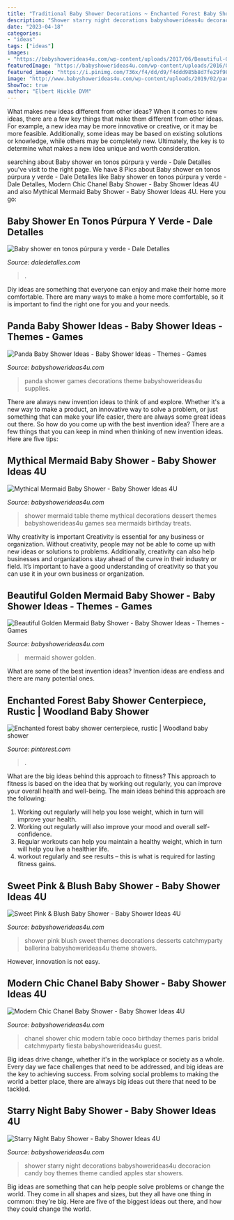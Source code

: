 ```yaml
---
title: "Traditional Baby Shower Decorations ~ Enchanted Forest Baby Shower Centerpiece, Rustic"
description: "Shower starry night decorations babyshowerideas4u decoracion candy boy themes theme candied apples star showers"
date: "2023-04-18"
categories:
- "ideas"
tags: ["ideas"]
images:
- "https://babyshowerideas4u.com/wp-content/uploads/2017/06/Beautiful-Golden-Mermaid-Shower-Snacks-600x768.jpg"
featuredImage: "https://babyshowerideas4u.com/wp-content/uploads/2016/05/Sweet-Pink-And-Blush-Baby-Shower-Desserts-600x395.jpg"
featured_image: "https://i.pinimg.com/736x/f4/dd/d9/f4ddd985b8d7fe29f984f70e59d3f154.jpg"
image: "http://www.babyshowerideas4u.com/wp-content/uploads/2019/02/panda-baby-shower-supplies-and-decors-600x843-1.jpg"
ShowToc: true
author: "Elbert Hickle DVM"
---
```



What makes new ideas different from other ideas?
When it comes to new ideas, there are a few key things that make them different from other ideas. For example, a new idea may be more innovative or creative, or it may be more feasible. Additionally, some ideas may be based on existing solutions or knowledge, while others may be completely new. Ultimately, the key is to determine what makes a new idea unique and worth consideration.

	

		
searching about Baby shower en tonos púrpura y verde - Dale Detalles you've visit to the right page. We have 8 Pics about Baby shower en tonos púrpura y verde - Dale Detalles like Baby shower en tonos púrpura y verde - Dale Detalles, Modern Chic Chanel Baby Shower - Baby Shower Ideas 4U and also Mythical Mermaid Baby Shower - Baby Shower Ideas 4U. Here you go:
		
    
## Baby Shower En Tonos Púrpura Y Verde - Dale Detalles

<img loading=lazy src="https://i0.wp.com/www.daledetalles.com/wp-content/uploads/2016/07/baby-shower-en-tono-purpura-y-verde9.jpg" onerror="this.onerror=null;this.src='https://tse2.mm.bing.net/th?id=OIP.0WrE-4OmTsq9INYQsHyhCQHaJ4&amp;pid=15.1';" alt="Baby shower en tonos púrpura y verde - Dale Detalles">

_Source: daledetalles.com_

>. 

	

Diy ideas are something that everyone can enjoy and make their home more comfortable. There are many ways to make a home more comfortable, so it is important to find the right one for you and your needs.

    
## Panda Baby Shower Ideas - Baby Shower Ideas - Themes - Games

<img loading=lazy src="http://www.babyshowerideas4u.com/wp-content/uploads/2019/02/panda-baby-shower-supplies-and-decors-600x843-1.jpg" onerror="this.onerror=null;this.src='https://tse4.mm.bing.net/th?id=OIP.FBps9ywrrQ-LBf92nshPQwHaKZ&amp;pid=15.1';" alt="Panda Baby Shower Ideas - Baby Shower Ideas - Themes - Games">

_Source: babyshowerideas4u.com_

>panda shower games decorations theme babyshowerideas4u supplies. 

	

There are always new invention ideas to think of and explore. Whether it's a new way to make a product, an innovative way to solve a problem, or just something that can make your life easier, there are always some great ideas out there. So how do you come up with the best invention idea? There are a few things that you can keep in mind when thinking of new invention ideas. Here are five tips: 

    
## Mythical Mermaid Baby Shower - Baby Shower Ideas 4U

<img loading=lazy src="https://babyshowerideas4u.com/wp-content/uploads/2016/06/Mythical-Mermaid-Baby-Shower-Dessert-Table-600x806.jpg" onerror="this.onerror=null;this.src='https://tse2.mm.bing.net/th?id=OIP.Oqt6tzPdjkgE6ykNb-f7bQHaJ8&amp;pid=15.1';" alt="Mythical Mermaid Baby Shower - Baby Shower Ideas 4U">

_Source: babyshowerideas4u.com_

>shower mermaid table theme mythical decorations dessert themes babyshowerideas4u games sea mermaids birthday treats. 

	

Why creativity is important
Creativity is essential for any business or organization. Without creativity, people may not be able to come up with new ideas or solutions to problems. Additionally, creativity can also help businesses and organizations stay ahead of the curve in their industry or field. It’s important to have a good understanding of creativity so that you can use it in your own business or organization.

    
## Beautiful Golden Mermaid Baby Shower - Baby Shower Ideas - Themes - Games

<img loading=lazy src="https://babyshowerideas4u.com/wp-content/uploads/2017/06/Beautiful-Golden-Mermaid-Shower-Snacks-600x768.jpg" onerror="this.onerror=null;this.src='https://tse1.mm.bing.net/th?id=OIP.C9noI76_HZ4kfKG-6YOt5wHaJe&amp;pid=15.1';" alt="Beautiful Golden Mermaid Baby Shower - Baby Shower Ideas - Themes - Games">

_Source: babyshowerideas4u.com_

>mermaid shower golden. 

	

What are some of the best invention ideas?
Invention ideas are endless and there are many potential ones.

    
## Enchanted Forest Baby Shower Centerpiece, Rustic | Woodland Baby Shower

<img loading=lazy src="https://i.pinimg.com/736x/f4/dd/d9/f4ddd985b8d7fe29f984f70e59d3f154.jpg" onerror="this.onerror=null;this.src='https://tse1.mm.bing.net/th?id=OIP.ETdUYGwCFCgLgtR7O2ttIQHaJ3&amp;pid=15.1';" alt="Enchanted forest baby shower centerpiece, rustic | Woodland baby shower">

_Source: pinterest.com_

>. 

	

What are the big ideas behind this approach to fitness?
This approach to fitness is based on the idea that by working out regularly, you can improve your overall health and well-being. The main ideas behind this approach are the following: 
1) Working out regularly will help you lose weight, which in turn will improve your health. 
2) Working out regularly will also improve your mood and overall self-confidence. 
3) Regular workouts can help you maintain a healthy weight, which in turn will help you live a healthier life. 
4) workout regularly and see results – this is what is required for lasting fitness gains.

    
## Sweet Pink &amp; Blush Baby Shower - Baby Shower Ideas 4U

<img loading=lazy src="https://babyshowerideas4u.com/wp-content/uploads/2016/05/Sweet-Pink-And-Blush-Baby-Shower-Desserts-600x395.jpg" onerror="this.onerror=null;this.src='https://tse3.mm.bing.net/th?id=OIP.hxtOGwfJEnXYyyW8j56jJgHaE4&amp;pid=15.1';" alt="Sweet Pink &amp; Blush Baby Shower - Baby Shower Ideas 4U">

_Source: babyshowerideas4u.com_

>shower pink blush sweet themes decorations desserts catchmyparty ballerina babyshowerideas4u theme showers. 

	

However, innovation is not easy.

    
## Modern Chic Chanel Baby Shower - Baby Shower Ideas 4U

<img loading=lazy src="https://babyshowerideas4u.com/wp-content/uploads/2016/04/Modern-Chic-Chanel-Baby-Shower-Guest-Table.jpg" onerror="this.onerror=null;this.src='https://tse1.mm.bing.net/th?id=OIP.5LE-3b8sKyGWNWd4gugLpwHaJ4&amp;pid=15.1';" alt="Modern Chic Chanel Baby Shower - Baby Shower Ideas 4U">

_Source: babyshowerideas4u.com_

>chanel shower chic modern table coco birthday themes paris bridal catchmyparty fiesta babyshowerideas4u guest. 

	

Big ideas drive change, whether it's in the workplace or society as a whole. Every day we face challenges that need to be addressed, and big ideas are the key to achieving success. From solving social problems to making the world a better place, there are always big ideas out there that need to be tackled.

    
## Starry Night Baby Shower - Baby Shower Ideas 4U

<img loading=lazy src="https://babyshowerideas4u.com/wp-content/uploads/2016/09/Starry-Night-Baby-Shower-Candied-Apples.jpg" onerror="this.onerror=null;this.src='https://tse3.mm.bing.net/th?id=OIP.d3Oqj8h7n6iIgZmco2JIUQHaJ4&amp;pid=15.1';" alt="Starry Night Baby Shower - Baby Shower Ideas 4U">

_Source: babyshowerideas4u.com_

>shower starry night decorations babyshowerideas4u decoracion candy boy themes theme candied apples star showers. 

	

Big ideas are something that can help people solve problems or change the world. They come in all shapes and sizes, but they all have one thing in common: they're big. Here are five of the biggest ideas out there, and how they could change the world.

